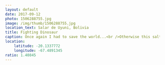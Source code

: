 ```yaml
---
layout: default
date: 2017-09-12
photo: 1506288755.jpg
image: /img/thumb/1506288755.jpg
location_text: Salar de Uyuni, Bolivia
title: Fighting Dinosaur
caption: Once again I had to save the world...<br />Otherwise this salt flat used to be a lake with salty water (yes, from the ocean). As no new water arrived into the lake so high up in the mountain range, the water evaporated and only the minerals stayed (which took millions of year to do).
location:
    latitude: -20.1337772
    longitude: -67.4891345
ratio: 1.40845
---
```

